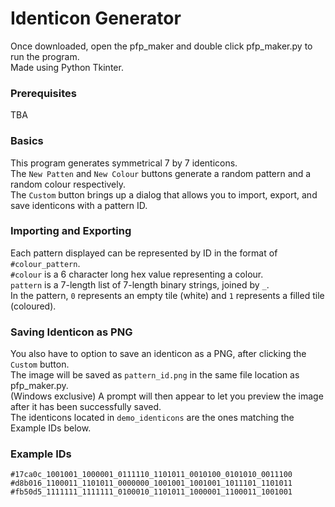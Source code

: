 # Identicon Generator  
Once downloaded, open the pfp_maker and double click pfp_maker.py to run the program.  
Made using Python Tkinter.  

### Prerequisites
TBA

### Basics
This program generates symmetrical 7 by 7 identicons.  
The `New Patten` and `New Colour` buttons generate a random pattern and a random colour respectively.  
The `Custom` button brings up a dialog that allows you to import, export, and save identicons with a pattern ID.  

### Importing and Exporting
Each pattern displayed can be represented by ID in the format of `#colour_pattern`.  
`#colour` is a 6 character long hex value representing a colour.  
`pattern` is a 7-length list of 7-length binary strings, joined by `_`.  
In the pattern, `0` represents an empty tile (white) and `1` represents a filled tile (coloured).  

### Saving Identicon as PNG
You also have to option to save an identicon as a PNG, after clicking the `Custom` button.  
The image will be saved as `pattern_id.png` in the same file location as pfp_maker.py.  
(Windows exclusive) A prompt will then appear to let you preview the image after it has been successfully saved.  
The identicons located in `demo_identicons` are the ones matching the Example IDs below.  

### Example IDs
`#17ca0c_1001001_1000001_0111110_1101011_0010100_0101010_0011100`
`#d8b016_1100011_1101011_0000000_1001001_1001001_1011101_1101011`
`#fb50d5_1111111_1111111_0100010_1101011_1000001_1100011_1001001`
